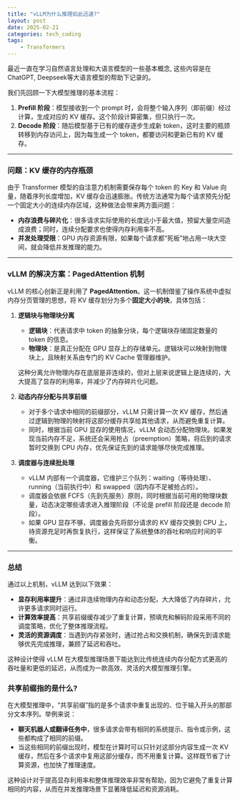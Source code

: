 ```yaml
---
title: "vLLM为什么推理如此迅速?"
layout: post
date: 2025-02-21
categories: tech_coding
tags:
    - Transformers
---
```


最近一直在学习自然语言处理和大语言模型的一些基本概念, 这些内容是在ChatGPT, Deepseek等大语言模型的帮助下记录的。


我们先回顾一下大模型推理的基本流程：  
1. **Prefill 阶段**：模型接收到一个 prompt 时，会将整个输入序列（即前缀）经过计算，生成对应的 KV 缓存。这个阶段计算密集，但只执行一次。  
2. **Decode 阶段**：随后模型基于已有的缓存逐步生成新 token，这时主要的瓶颈转移到内存访问上，因为每生成一个 token，都要访问和更新已有的 KV 缓存。

---

### 问题：KV 缓存的内存瓶颈

由于 Transformer 模型的自注意力机制需要保存每个 token 的 Key 和 Value 向量，随着序列长度增加，KV 缓存会迅速膨胀。传统方法通常为每个请求预先分配一个固定大小的连续内存区域，这种做法会带来两方面问题：
- **内存浪费与碎片化**：很多请求实际使用的长度远小于最大值，预留大量空间造成浪费；同时，连续分配要求也使得内存利用率不高。  
- **并发处理受限**：GPU 内存资源有限，如果每个请求都“死板”地占用一块大空间，就会降低并发推理的能力。

---

### vLLM 的解决方案：PagedAttention 机制

vLLM 的核心创新正是利用了 **PagedAttention**。这一机制借鉴了操作系统中虚拟内存分页管理的思想，将 KV 缓存划分为多个**固定大小的块**，具体包括：

1. **逻辑块与物理块分离**  
   - **逻辑块**：代表请求中 token 的抽象分块，每个逻辑块存储固定数量的 token 的信息。  
   - **物理块**：是真正分配在 GPU 显存上的存储单元。逻辑块可以映射到物理块上，且映射关系由专门的 KV Cache 管理器维护。  
   
   这种分离允许物理内存在底层是非连续的，但对上层来说逻辑上是连续的，大大提高了显存的利用率，并减少了内存碎片化问题。  

2. **动态内存分配与共享前缀**  
   - 对于多个请求中相同的前缀部分，vLLM 只需计算一次 KV 缓存，然后通过逻辑到物理的映射将这部分缓存共享给其他请求，从而避免重复计算。  
   - 同时，根据当前 GPU 显存的使用情况，vLLM 会动态分配物理块。如果发现当前内存不足，系统还会采用抢占（preemption）策略，将后到的请求暂时交换到 CPU 内存，优先保证先到的请求能够尽快完成推理。  

3. **调度器与连续批处理**  
   - vLLM 内部有一个调度器，它维护三个队列：waiting（等待处理）、running（当前执行中）和 swapped（因内存不足被抢占的）。  
   - 调度器会依据 FCFS（先到先服务）原则，同时根据当前可用的物理块数量，动态决定哪些请求进入推理阶段（不论是 prefill 阶段还是 decode 阶段）。  
   - 如果 GPU 显存不够，调度器会先将部分请求的 KV 缓存交换到 CPU 上，待资源充足时再恢复执行，这样保证了系统整体的吞吐和响应时间的平衡。

---

### 总结

通过以上机制，vLLM 达到以下效果：  
- **显存利用率提升**：通过非连续物理内存和动态分配，大大降低了内存碎片，允许更多请求同时运行。  
- **计算效率提高**：共享前缀缓存减少了重复计算，预填充和解码阶段采用不同的调度策略，优化了整体推理流程。  
- **灵活的资源调度**：当遇到内存紧张时，通过抢占和交换机制，确保先到请求能够优先完成推理，兼顾了延迟和吞吐。

这种设计使得 vLLM 在大模型推理场景下能达到比传统连续内存分配方式更高的吞吐量和更低的延迟，从而成为一款高效、灵活的大模型推理引擎。



### 共享前缀指的是什么?
在大模型推理中，“共享前缀”指的是多个请求中重复出现的、位于输入开头的那部分文本序列。举例来说：

- **聊天机器人或翻译任务中**，很多请求会带有相同的系统提示、指令或示例，这些都构成了相同的前缀。
- 当这些相同的前缀出现时，模型在计算时可以只针对这部分内容生成一次 KV 缓存，然后在多个请求中复用这部分缓存，而不用重复计算。这样既节省了计算资源，也加快了推理速度。

这种设计对于提高显存利用率和整体推理效率非常有帮助，因为它避免了重复计算相同的内容，从而在并发推理场景下显著降低延迟和资源消耗。
